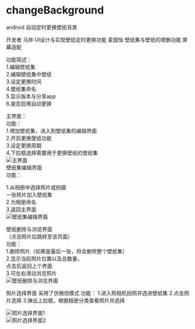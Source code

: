 # changeBackground
android 自动定时更换壁纸背景

开发者
马烨      UI设计与实现壁纸定时更换功能
麦国恒   壁纸集与壁纸的增删功能 屏幕适配

功能简述：  
1.编辑壁纸集  
2.编辑壁纸集中壁纸  
3.设定更换时间  
4.壁纸集命名  
5.显示版本与分享app  
6.是否启用自动更换  

主界面：  
功能：  
1.增加壁纸集，进入到壁纸集的编辑界面  
2.开启更换壁纸功能  
3.设定更换周期  
4.下拉框选择需要用于更换壁纸的壁纸集  
![主界面](https://github.com/maiguoheng/changeBackground/blob/master/%E7%95%8C%E9%9D%A2%E5%9B%BE%E7%89%87/%E4%B8%BB%E7%95%8C%E9%9D%A2.png)  
壁纸集编辑界面  
功能：  
  
1.从相册中选择照片或拍摄  
一张照片加入壁纸集  
2.为相册命名  
3.返回主界面  
 ![壁纸集编辑界面 ](https://github.com/maiguoheng/changeBackground/blob/master/%E7%95%8C%E9%9D%A2%E5%9B%BE%E7%89%87/%E5%A3%81%E7%BA%B8%E9%9B%86%E7%BC%96%E8%BE%91%E7%95%8C%E9%9D%A2.png) 

壁纸删除与浏览界面  
（点击照片后跳转至该页面）  
功能：  
1.删除照片（如果是最后一张，将会删除整个壁纸集）  
2.显示当前照片位置以及总数量，  
点击后返回上个界面  
3.可左右滑动浏览照片  
![壁纸删除与浏览界面](https://github.com/maiguoheng/changeBackground/blob/master/%E7%95%8C%E9%9D%A2%E5%9B%BE%E7%89%87/%E5%A3%81%E7%BA%B8%E5%88%A0%E9%99%A4%E4%B8%8E%E6%B5%8F%E8%A7%88%E7%95%8C%E9%9D%A2.png)  

照片选择界面 采用了仿微信模式
功能：
1.进入照相机拍照并选进壁纸集
2.点击照片选择
3.弹出上拉框，根据相册分类查看照片并选择

![照片选择界面1](https://github.com/maiguoheng/changeBackground/blob/master/%E7%95%8C%E9%9D%A2%E5%9B%BE%E7%89%87/%E7%85%A7%E7%89%87%E9%80%89%E6%8B%A9%E7%95%8C%E9%9D%A21.png)  
![照片选择界面2](https://github.com/maiguoheng/changeBackground/blob/master/%E7%95%8C%E9%9D%A2%E5%9B%BE%E7%89%87/%E7%85%A7%E7%89%87%E9%80%89%E6%8B%A9%E7%95%8C%E9%9D%A22.png)  

